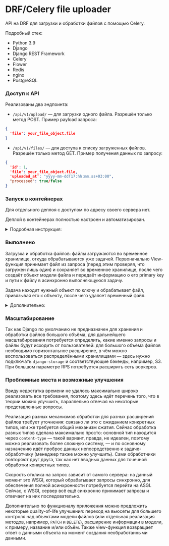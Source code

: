 # DRF/Celery file uploader

API на DRF для загрузки и обработки файлов с помощью Celery.

Подробный стек:

* Python 3.9
* Django
* Django REST Framework
* Celery
* Flower
* Redis
* nginx
* PostgreSQL 

### Доступ к API

Реализованы два эндпоинта:

* `/api/v1/upload/` — для загрузки одного файла. Разрешён только метод POST. Пример payload запроса:
```json
{
  'file': your_file_object.file
}
```
* `/api/v1/files/` — для доступа к списку загруженных файлов. Разрешён только метод GET. Пример получения данных по запросу:
```json
{
  'id': 1,
  'file': your_file_object.file,
  'uploaded_at': "yyyy-mm-ddT17:hh:mm.ss+03:00",
  "processed": true/false
}
```

### Запуск в контейнерах
Для отдельного деплоя с доступом по адресу своего сервера нет.

Деплой в контейнерах полностью настроен и автоматизирован.

<details>
<summary>Подробная инструкция:</summary>

* скопировать репозиторий
* настроить переменные окружения в .env файле в соответствии с .env.example;
* собрать образы в docker compose:
```
docker compose build
```
* запустить образы в docker compose:
```
docker compose up
```
</details>

### Выполнено

Загрузка и обработка файлов: файлы загружаются во временное хранилище, откуда обрабатываются уже задачей. Первоначально
View-функция принимает файл из запроса (перед этим проверяя, что загружен лишь один) и сохраняет во временное хранилище,
после чего создаёт объект модели файла и передаёт информацию о его primary key и пути к файлу в асинхронно выполняющуюся
задачу.

Задача находит нужный объект по ключу и обрабатывает файл, привязывая его к объекту, после чего удаляет временный файл.

<details>
<summary>Дополнительно:</summary>

* настроена администраторская панель;
* настроен nginx для выдачи статики админки и api root;
* настроен контейнер flower для визуального интерфейса к задачам воркера Celery, но полноценно доступен он только 
по порту 5555 локального хоста;
</details>

### Масштабирование

Так как Django по умолчанию не предназначен для хранения и обработки файлов большого объёма, для дальнейшего масштабирования 
потребуется определить, какие именно запросы и файлы будут исходить от пользователей: для большого объёма файлов необходимо
горизонтальное расширение, в чём можно воспользоваться распределёнными хранилищами — здесь нужно подключать ```django-storage```
и соответствующие бэкенды, например, S3. При большом параметре RPS потребуется расширить сеть воркеров.


### Проблемные места и возможные улучшения

Ввиду недостатка времени не удалось максимально широко реализовать все требования, поэтому здесь идёт перечень того, что
в теории можно улучшить, параллельно отвечая на некоторые представленные вопросы.

Реализация разных механизмов обработки для разных расширений файлов требует уточнения: связано ли это с ожиданием конкретных
типов, или же требуется общий механизм сжатия. Сейчас обработка разных типов сделана максимально просто: основной тип
находится через `content-type` — такой вариант, правда, не идеален, поэтому можно реализовать более сложную систему, — и
по основному назначению идёт проброс данных непосредственно к задаче-обработчику (менеджер также можно улучшить). Сами
обработчики повторяют друг друга, так как нет вводных данных для точечной обработки конкретных типов.

Скорость отклика на запрос зависит от самого сервера: на данный момент это WSGI, который обрабатывает запросы синхронно, 
для обеспечения полной асинхронности потребуется перейти на ASGI. Сейчас, с WSGI, сервер всё ещё синхронно принимает запросы
и отвечает на них последовательно.

Дополнительно по функционалу приложения можно предложить некоторые quality-of-life улучшения: переход на вьюсеты для
большего контроля над объектами модели файлов (или отдельная реализация методов, например, `PATCH` и `DELETE`), расширение
информации в модели, к примеру, название и/или объём. Также view-функция возвращает ответ с данными объекта на момент
создания необработанными данными.